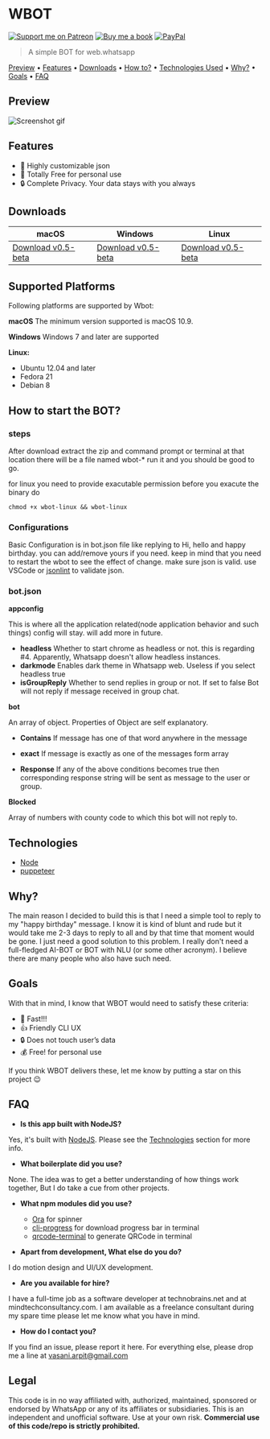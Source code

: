 # WBOT

  [![Support me on Patreon][badge_patreon]][patreon] [![Buy me a book][badge_amazon]][amazon] [![PayPal][badge_paypal]][paypal-donations] 


> A simple BOT for web.whatsapp

<a href="#preview">Preview</a> •
<a href="#features">Features</a> •
<a href="#downloads">Downloads</a> •
<a href="#how-to-start-the-bot">How to?</a> •
<a href="#technologies">Technologies Used</a> •
<a href="#why">Why?</a> •
<a href="#goals">Goals</a> •
<a href="#faq">FAQ</a>

## Preview

![Screenshot gif](https://user-images.githubusercontent.com/6497827/50764700-988a2f80-1299-11e9-8fe3-eafc3e10149f.gif)

## Features

* 🎨 Highly customizable json
* 💯 Totally Free for personal use
* 🔒 Complete Privacy. Your data stays with you always

## Downloads

macOS | Windows | Linux
-----------------| ---| ---|
[Download v0.5-beta](https://github.com/vasani-arpit/WBOT/releases/download/v0.5-beta/WBOT-mac-0.5.zip) | [Download v0.5-beta](https://github.com/vasani-arpit/WBOT/releases/download/v0.5-beta/WBOT-win-0.5.zip) | [Download v0.5-beta](https://github.com/vasani-arpit/WBOT/releases/download/v0.5-beta/WBOT-linux-0.5.zip)


## Supported Platforms
Following platforms are supported by Wbot:

**macOS**
The minimum version supported is macOS 10.9.

**Windows**
Windows 7 and later are supported

**Linux:**

- Ubuntu 12.04 and later
- Fedora 21
- Debian 8

## How to start the BOT?

### steps

After download extract the zip and command prompt or terminal at that location there will be a file named wbot-* run it and you should be good to go.

for linux you need to provide exacutable permission before you exacute the binary do
```
chmod +x wbot-linux && wbot-linux
```

### Configurations 

Basic Configuration is in bot.json file like replying to Hi, hello and happy birthday. you can add/remove yours if you need. keep in mind that you need to restart the wbot to see the effect of change. make sure json is valid. use VSCode or [jsonlint](https://jsonlint.com/) to validate json.

### bot.json 

**appconfig**

This is where all the application related(node application behavior and such things) config will stay. will add more in future.

- **headless** Whether to start chrome as headless or not. this is regarding #4. Apparently, Whatsapp doesn't allow headless instances.
- **darkmode** Enables dark theme in Whatsapp web. Useless if you select headless true
- **isGroupReply** Whether to send replies in group or not. If set to false Bot will not reply if message received in group chat.

**bot**

An array of object. Properties of Object are self explanatory. 

- **Contains** If message has one of that word anywhere in the message
- **exact** If message is exactly as one of the messages form array

- **Response** If any of the above conditions becomes true then corresponding response string will be sent as message to the user or group.

**Blocked**

Array of numbers with county code to which this bot will not reply to.

## Technologies
* [Node](https://nodejs.org/en/)
* [puppeteer](https://github.com/GoogleChrome/puppeteer)


## Why?

The main reason I decided to build this is that I need a simple tool to reply to my "happy birthday" message. I know it is kind of blunt and rude but it would take me 2-3 days to reply to all and by that time that moment would be gone. I just need a good solution to this problem. I really don't need a full-fledged AI-BOT or BOT with NLU (or some other acronym). I believe there are many people who also have such need.

## Goals
With that in mind, I know that WBOT would need to satisfy these criteria:

* 🚀 Fast!!!
* 👍 Friendly CLI UX
* 🔒 Does not touch user’s data
* 💰 Free! for personal use

If you think WBOT delivers these, let me know by putting a star on this project 😉


## FAQ

* **Is this app built with NodeJS?**

Yes, it's built with [NodeJS](https://nodejs.org/en/). Please see the [Technologies](#technologies) section for more info.

* **What boilerplate did you use?**

None. The idea was to get a better understanding of how things work together, But I do take a cue from other projects.

* **What npm modules did you use?**

  - [Ora](https://www.npmjs.com/package/ora) for spinner 
  - [cli-progress](https://www.npmjs.com/package/cli-progress) for download progress bar in terminal
  - [qrcode-terminal](https://www.npmjs.com/package/qrcode-terminal) to generate QRCode in terminal 


* **Apart from development, What else do you do?**

I do motion design and UI/UX development.

* **Are you available for hire?**

I have a full-time job as a software developer at technobrains.net and at mindtechconsultancy.com. I am available as a freelance consultant during my spare time please let me know what you have in mind.

* **How do I contact you?**

If you find an issue, please report it here. For everything else, please drop me a line at vasani.arpit@gmail.com


[badge_paypal]: https://user-images.githubusercontent.com/6497827/53698092-42032280-3dfe-11e9-8054-1597c62d344e.png
[badge_patreon]: https://user-images.githubusercontent.com/6497827/53698102-4af3f400-3dfe-11e9-9749-4104ceb6ea3c.png
[badge_amazon]: https://user-images.githubusercontent.com/6497827/53698105-51826b80-3dfe-11e9-9e63-b14ad6ad7c19.png

[patreon]: https://www.patreon.com/arpit_vasani
[amazon]: http://amzn.in/iCUjhKZ
[paypal-donations]: https://www.paypal.me/arpitvasani

## Legal
This code is in no way affiliated with, authorized, maintained, sponsored or endorsed by WhatsApp or any of its affiliates or subsidiaries. This is an independent and unofficial software. Use at your own risk. **Commercial use of this code/repo is strictly prohibited.**
